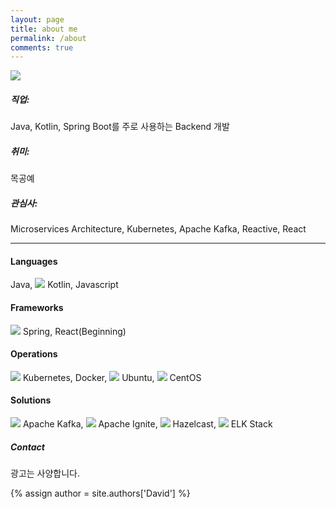 ```yaml
---
layout: page
title: about me
permalink: /about
comments: true
---
```


<div class="row justify-content-between">
<div class="col-md-8 pr-5 profile">

<section class="row">
	<div class="col-md-6">
		<img src="{{ site.baseurl }}/media/profile/about-me-1.jpg" />
	</div>
	<div class="col-md-6">
		<h5>직업:</h5>
		<span>Java, Kotlin, Spring Boot를 주로 사용하는 Backend 개발</span>
		<h5>취미:</h5>
		<span>목공예</span>
		<h5>관심사:</h5>
		<span>Microservices Architecture, Kubernetes, Apache Kafka, Reactive, React</span>
	</div>
</section>

<hr/>

<section>
	<h4>Languages</h4>
	<span>
		<span><i class="fab fa-java"></i> Java,</span>
		<span><img class="tech-icon" src="{{ site.baseurl }}/media/icon/kotlin.png" /> Kotlin,</span>
		<span><i class="fab fa-js-square"></i> Javascript</span>
	</span>
</section>

<section>
	<h4>Frameworks</h4>
	<span>
		<span><img class="tech-icon" src="{{ site.baseurl }}/media/icon/spring-boot.png" /> Spring,</span>
		<span><i class="fab fa-react"></i> React(Beginning)</span>
	</span>
</section>

<section>
	<h4>Operations</h4>
	<span>
		<span><img class="tech-icon" src="{{ site.baseurl }}/media/icon/kubernetes.png" /> Kubernetes,</span>
		<span><i class="fab fa-docker"></i> Docker,</span>
		<span><img class="tech-icon" src="{{ site.baseurl }}/media/icon/ubuntu.png" /> Ubuntu,</span>
		<span><img class="tech-icon" src="{{ site.baseurl }}/media/icon/centos.png" /> CentOS</span>
	</span>
</section>

<section>
	<h4>Solutions</h4>
	<span>
		<span><img class="tech-icon" src="{{ site.baseurl }}/media/icon/apache-kafka.png" /> Apache Kafka,</span>
		<span><img class="tech-icon" src="{{ site.baseurl }}/media/icon/apache-ignite.png" /> Apache Ignite,</span>
		<span><img class="tech-icon" src="{{ site.baseurl }}/media/icon/hazelcast.png" /> Hazelcast,</span>
		<span><img class="tech-icon" src="{{ site.baseurl }}/media/icon/elastic.png" /> ELK Stack</span>
	</span>
</section>

</div>

<div class="col-md-4">

<div class="sticky-top sticky-top-80">
<h5>Contact</h5>

<p>광고는 사양합니다.</p>

{% assign author = site.authors['David'] %}
<a target="_blank" href="{{ author.facebook }}" class="contact-link text-primary"><i class="fab fa-facebook-square"></i></a>
<a target="_blank" href="mailto:{{ author.email }}" class="contact-link text-info"><i class="fas fa-envelope-square"></i></a>

</div>
</div>
</div>
